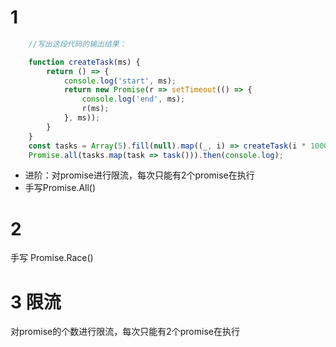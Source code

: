 # 1
```js
    //写出这段代码的输出结果：

    function createTask(ms) {
        return () => {
            console.log('start', ms);
            return new Promise(r => setTimeout(() => {
                console.log('end', ms);
                r(ms);
            }, ms));
        }
    }
    const tasks = Array(5).fill(null).map((_, i) => createTask(i * 1000));
    Promise.all(tasks.map(task => task())).then(console.log);
```
- 进阶：对promise进行限流，每次只能有2个promise在执行
- 手写Promise.All()

# 2
手写 Promise.Race()

# 3 限流
对promise的个数进行限流，每次只能有2个promise在执行
